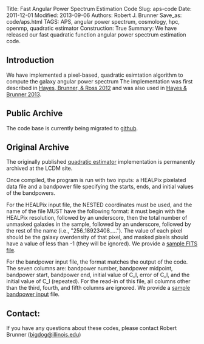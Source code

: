 Title: Fast Angular Power Spectrum Estimation Code
Slug: aps-code
Date: 2011-12-01
Modified: 2013-09-06
Authors: Robert J. Brunner
Save_as: code/aps.html
TAGS: APS, angular power spectrum, cosmology, hpc, openmp, quadratic estimator
Construction: True
Summary: We have released our fast quadratic function angular power spectrum estimation code.

## Introduction

We have implemented a pixel-based, quadratic esimtation algorithm to
compute the galaxy angular power spectrum The implementation was first described in 
[Hayes, Brunner, & Ross 2012](http://adsabs.harvard.edu/abs/2012MNRAS.421.2043H)
and was also used in
[Hayes & Brunner 2013](http://adsabs.harvard.edu/abs/2013MNRAS.428.3487H).

## Public Archive

The code base is currently being migrated to [github](https://github.com/ProfessorBrunner).

## Original Archive

The originally published [quadratic
estimator](/static/apsqe/KL_spectrum.tar.gz) implementation is permanently
archived at the LCDM site.

Once compiled, the program is run with two inputs: a HEALPix pixelated
data file and a bandpower file specifying the starts, ends, and initial
values of the bandpowers.

For the HEALPix input file, the NESTED coordinates must be used, and the
name of the file MUST have the following format: it must begin with the
HEALPix resolution, followed by an underscore, then the total number of
unmasked galaxies in the sample, followed by an underscore, followed by
the rest of the name (i.e., "256_18923408_..."). The value of each pixel
should be the galaxy overdensity of that pixel, and masked pixels should
have a value of less than -1 (they will be ignored). We provide a 
[sample FITS file](/static/apsqe/64_18860538_mag18-21_type0.0-1.0_stripe_9-37.fits).

For the bandpower input file, the format matches the output of the code.
The seven columns are: bandpower number, bandpower midpoint, bandpower
start, bandpower end, initial value of C_l, error of C_l, and the
initial value of C_l (repeated). For the read-in of this file, all
columns other than the third, fourth, and fifth columns are ignored. We provide a 
[sample bandpower input](/static/apsqe/C_18-21_0.0-1.0_9-37_64_200.dat) file.

## Contact:

If you have any questions about these codes, please contact Robert
Brunner (<bigdog@illinois.edu>)
